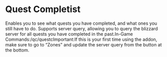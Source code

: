 # Quest Completist

Enables you to see what quests you have completed, and what ones you still have to do. Supports server query, allowing you to query the blizzard server for all quests you have completed in the past.In-Game Commands:/qc/questcImportant:If this is your first time using the addon, make sure to go to “Zones” and update the server query from the button at the bottom.
